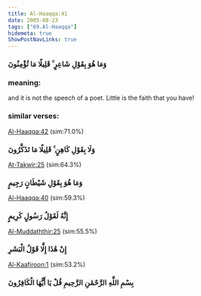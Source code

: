 ```yaml
---
title: Al-Haaqqa:41
date: 2005-08-23
tags: ["69.Al-Haaqqa"]
hidemeta: true 
ShowPostNavLinks: true 
---
```

### وَمَا هُوَ بِقَوْلِ شَاعِرٍ ۚ قَلِيلًا مَا تُؤْمِنُونَ
### meaning: 
and it is not the speech of a poet. Little is the faith that you have!
### similar verses: 

[Al-Haaqqa:42](/69/42) (sim:71.0%)

### وَلَا بِقَوْلِ كَاهِنٍ ۚ قَلِيلًا مَا تَذَكَّرُونَ

[At-Takwir:25](/81/25) (sim:64.3%)

### وَمَا هُوَ بِقَوْلِ شَيْطَانٍ رَجِيمٍ

[Al-Haaqqa:40](/69/40) (sim:59.3%)

### إِنَّهُ لَقَوْلُ رَسُولٍ كَرِيمٍ

[Al-Muddaththir:25](/74/25) (sim:55.5%)

### إِنْ هَٰذَا إِلَّا قَوْلُ الْبَشَرِ

[Al-Kaafiroon:1](/109/1) (sim:53.2%)

### بِسْمِ اللَّهِ الرَّحْمَٰنِ الرَّحِيمِ قُلْ يَا أَيُّهَا الْكَافِرُونَ
